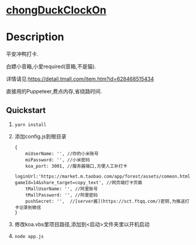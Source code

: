 # [chongDuckClockOn](https://github.com/n063h/chongDuckClockOn)

# Description

平安冲鸭打卡.

白嫖小音箱,小爱required(音箱,不是猫).

详情请见:https://detail.tmall.com/item.htm?id=628468515434

直接用的Puppeteer,费点内存,省绕路时间.



## Quickstart

1. `yarn install`

2. 添加config.js到根目录

   ```
   {
       miUserName: '', //你的小米账号
       miPassword: '', //小米密码
       koa_port: 3001, //服务器端口,方便人工补打卡
       loginUrl:'https://market.m.taobao.com/app/forest/assets/comeon.html?gameId=14&share_target=copy_text', //网页端打卡页面
       tMallUserName: '', //阿里账号
       tMallPassword: '', //阿里密码
       pushSecret: '',	//[server酱](https://sct.ftqq.com/)密钥,为推送打卡记录到微信
   }
   ```
3. 修改koa.vbs里项目路径,添加到<启动>文件夹里以开机启动

4. `node app.js`

